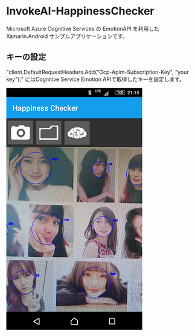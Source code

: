 # InvokeAI-HappinessChecker

Microsoft Azure Cognitive Services の EmotionAPI を利用した Xamarin.Android サンプルアプリケーションです。

## キーの設定

"client.DefaultRequestHeaders.Add("Ocp-Apim-Subscription-Key", "your key");" にはCognitive Service Emotion APIで取得したキーを設定します。


![Screenshot 20170604 211523](Images/Screenshot_20170604-211523.png)